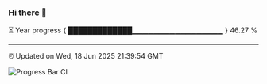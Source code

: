 ### Hi there 👋

⏳ Year progress { █████████████▁▁▁▁▁▁▁▁▁▁▁▁▁▁▁▁▁ } 46.27 %

---

⏰ Updated on Wed, 18 Jun 2025 21:39:54 GMT

![Progress Bar CI](https://github.com/IshwaranRudhara/GIT-ACTION/workflows/Progress%20Bar%20CI/badge.svg)
